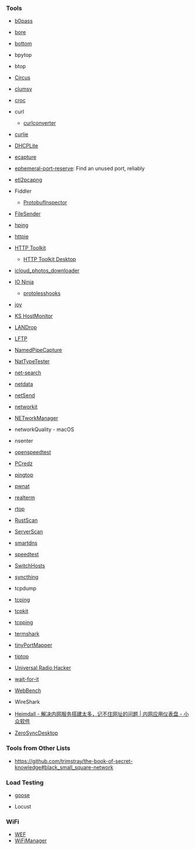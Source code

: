### Tools

- [b0pass](https://github.com/bitepeng/b0pass)
- [bore](https://github.com/ekzhang/bore)
- [bottom](https://github.com/ClementTsang/bottom)
- bpytop
- btop
- [Circus](https://github.com/circus-tent/circus)
- [clumsy](https://github.com/jagt/clumsy)
- [croc](https://github.com/schollz/croc)
- curl
  - [curlconverter](https://github.com/curlconverter/curlconverter)
- [curlie](https://github.com/rs/curlie)
- [DHCPLite](https://github.com/DavidAnson/DHCPLite)
- [ecapture](https://github.com/ehids/ecapture)
- [ephemeral-port-reserve](https://github.com/Yelp/ephemeral-port-reserve): Find an unused port, reliably
- [etl2pcapng](https://github.com/microsoft/etl2pcapng)
- Fiddler
  
  - [ProtobufInspector](https://github.com/BlueMatthew/ProtobufInspector)
- [FileSender](https://github.com/filesender/filesender)
- [hping](https://github.com/antirez/hping)
- [httpie](https://httpie.io/)
- [HTTP Toolkit](https://github.com/httptoolkit/httptoolkit)

  - [HTTP Toolkit Desktop](https://github.com/httptoolkit/httptoolkit-desktop)
- [icloud_photos_downloader](https://github.com/icloud-photos-downloader/icloud_photos_downloader)
- [IO Ninja](https://ioninja.com/)
  
  - [protolesshooks](https://github.com/vovkos/protolesshooks)
- [joy](https://github.com/cisco/joy)
- [KS HostMonitor](https://www.ks-soft.net/hostmon.eng/)
- [LANDrop](https://github.com/LANDrop/LANDrop)
- [LFTP](https://github.com/lavv17/lftp)
- [NamedPipeCapture](https://github.com/Vatyx/NamedPipeCapture)
- [NatTypeTester](https://github.com/HMBSbige/NatTypeTester)
- [net-search](https://github.com/wsdassssss/net-search)
- [netdata](https://github.com/netdata/netdata)
- [netSend](https://github.com/williamnie/netSend)
- [networkit](https://github.com/networkit/networkit)
- [NETworkManager](https://github.com/BornToBeRoot/NETworkManager)
- networkQuality - macOS
- nsenter
- [openspeedtest](https://openspeedtest.com/)
- [PCredz](https://github.com/lgandx/PCredz)
- [pingtop](https://github.com/laixintao/pingtop)
- [pwnat](https://github.com/samyk/pwnat)
- [realterm](https://sourceforge.net/projects/realterm/)
- [rtop](https://github.com/rapidloop/rtop)
- [RustScan](https://github.com/RustScan/RustScan)
- [ServerScan](https://github.com/Adminisme/ServerScan)
- [smartdns](https://github.com/pymumu/smartdns)
- [speedtest](https://github.com/librespeed/speedtest)
- [SwitchHosts](https://github.com/oldj/SwitchHosts)
- [syncthing](https://github.com/syncthing/syncthing)
- tcpdump
- [tcping](https://github.com/mkirchner/tcping)
- [tcpkit](https://github.com/git-hulk/tcpkit)
- [tcpping](https://github.com/jwyllie83/tcpping)
- [termshark](https://github.com/gcla/termshark)
- [tinyPortMapper](https://github.com/wangyu-/tinyPortMapper)
- [tiptop](https://github.com/nschloe/tiptop)
- [Universal Radio Hacker](https://github.com/jopohl/urh)
- [wait-for-it](https://github.com/vishnubob/wait-for-it)
- [WebBench](https://github.com/EZLippi/WebBench)
- WireShark
- [Heimdall - 解决内网服务搭建太多，记不住网址的问题 | 内网应用仪表盘 - 小众软件](https://www.appinn.com/heimdall/)
- [ZeroSyncDesktop](https://github.com/zerosync/zerodesk)

### Tools from Other Lists

- https://github.com/trimstray/the-book-of-secret-knowledge#black_small_square-network

### Load Testing

- [goose](https://github.com/tag1consulting/goose)

- Locust

### WiFi

- [WEF](https://github.com/D3Ext/WEF)
- [WiFiManager](https://github.com/tzapu/WiFiManager)
